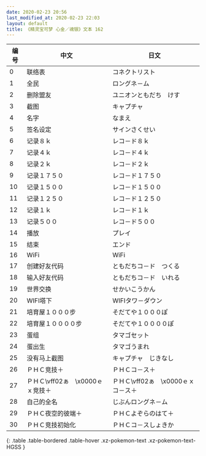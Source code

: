 ```yaml
---
date: 2020-02-23 20:56
last_modified_at: 2020-02-23 22:03
layout: default
title: 《精灵宝可梦 心金／魂银》文本 162
---
```

| 编号 | 中文 | 日文 |
| ---- | ---- | ---- |
| 0 | 联络表 | コネクトリスト |
| 1 | 全民 | ロングネ－ム |
| 2 | 删除盟友 | ユニオンともだち　けす |
| 3 | 截图 | キャプチャ |
| 4 | 名字 | なまえ |
| 5 | 签名设定 | サインさくせい |
| 6 | 记录８ｋ | レコ－ド８ｋ |
| 7 | 记录４ｋ | レコ－ド４ｋ |
| 8 | 记录２ｋ | レコ－ド２ｋ |
| 9 | 记录１７５０ | レコ－ド１７５０ |
| 10 | 记录１５００ | レコ－ド１５００ |
| 11 | 记录１２５０ | レコ－ド１２５０ |
| 12 | 记录１ｋ | レコ－ド１ｋ |
| 13 | 记录５００ | レコ－ド５００ |
| 14 | 播放 | プレイ |
| 15 | 结束 | エンド |
| 16 | WiFi | WiFi |
| 17 | 创建好友代码 | ともだちコ－ド　つくる |
| 18 | 输入好友代码 | ともだちコ－ド　いれる |
| 19 | 世界交换 | せかいこうかん |
| 20 | WIFI塔下 | WIFIタワ－ダウン |
| 21 | 培育屋１０００步 | そだてや１０００ぽ |
| 22 | 培育屋１００００步 | そだてや１００００ぽ |
| 23 | 蛋组 | タマゴセット |
| 24 | 蛋出生 | タマゴうまれ |
| 25 | 没有马上截图 | キャプチャ　じきなし |
| 26 | ＰＨＣ竞技＋ | ＰＨＣコ－ス＋ |
| 27 | ＰＨＣ\vff02ぁ　\x0000ｅｘ竞技＋ | ＰＨＣ\vff02ぁ　\x0000ｅｘコ－ス＋ |
| 28 | 自己的全名 | じぶんロングネ－ム |
| 29 | ＰＨＣ夜空的彼端＋ | ＰＨＣよぞらのはて＋ |
| 30 | ＰＨＣ竞技初始化 | ＰＨＣコ－スしょきか |
{: .table .table-bordered .table-hover .xz-pokemon-text .xz-pokemon-text-HGSS }